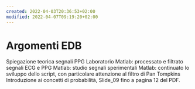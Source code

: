 ```yaml
---
created: 2022-04-03T20:36:53+02:00
modified: 2022-04-07T09:19:20+02:00
---
```


# Argomenti EDB

Spiegazione teorica segnali PPG 
Laboratorio
Matlab: processato e filtrato segnali ECG e PPG
Matlab: studio segnali sperimentali
Matlab: continuato lo sviluppo dello script, con particolare attenzione al filtro di Pan Tompkins
Introduzione ai concetti di probabilità, Slide_09 fino a pagina 12 del PDF.
